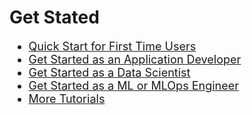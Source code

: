 <!-- markdownlint-disable no-inline-html no-trailing-spaces blanks-around-headings heading-increment no-multiple-blanks-->

<style>
     p, ul, ol, li { font-size: 18px !important;}
     
     .container{
        /* padding-right: 50px; */
        display: flex;
        flex-direction: column;
    }
    .section{
        display: flex;
        justify-content: center;
        /* align-items: center; */
        flex-direction: row;
        flex-wrap: wrap;
        width: 100%;
    }
    .image-or-video{
        display: flex;
        justify-content: center;
        align-items: center;
        min-width: 500px;
        height: 350px;
        background: #FAFAFA;

    }
    .card{
        display: flex;
        margin: 7.5px;
        /* justify-content: space-between; */
        min-width: 333px;
        border: 0.5px solid #D5DFE9;
        background: #FFFFFF;
        padding: 10px;
        height: 110px;
        border-radius: 4px;
        text-decoration: none;
        flex: 3;
    }
    .card:hover{
        background: #F9FCFF;
        border: 0.5px solid #118BBF;
        box-shadow: 0px 0px 10px rgba(0, 0, 0, 0.15);
        cursor: pointer;
    }
    .icon{
        display: flex;
        justify-content: center;
        align-items: center;
        min-width: 60px;
        height: 90px;
    }
    .card-content h3{
        padding: 0;
        margin: 0;
    }
    .card-content div{
        color: #5C6269;
        font-size: 12px;
    }
    .card-content{
        display: flex;
        flex-direction: column;
        height: 90px;
        justify-content: space-between;
        padding: 15px 0px 25px 15px;
    }
    .card-container{
        align-items: center;
        background: #FAFAFA;
        padding: 7.5px;
        border-radius: 4px;
    }
    .info-text{
        padding-right:30px; 
        padding-top:50px; 
        flex: 6; 
        min-width: 400px
    }
</style>
<style>
th { text-align:left; }
</style>

# Get Stated <!-- {docsify-ignore} -->

<!-- <br>

Lorem ipsum dolor sit amet, consectetur adipiscing elit, sed do eiusmod tempor incididunt ut labore et dolore magna aliqua. Ut enim ad minim veniam, quis nostrud exercitation ullamco laboris nisi ut aliquip ex ea commodo consequat. Duis aute irure dolor in reprehenderit in voluptate velit esse cillum dolore eu fugiat nulla pariatur. Excepteur sint occaecat cupidatat non proident, sunt in culpa qui officia deserunt mollit anim id est laborum.

Lorem ipsum dolor sit amet, consectetur adipiscing elit, sed do eiusmod tempor incididunt ut labore et dolore magna aliqua. Ut enim ad minim veniam, quis nostrud exercitation ullamco laboris nisi ut aliquip ex ea commodo consequat. Duis aute irure dolor in reprehenderit in voluptate velit esse cillum dolore eu fugiat nulla pariatur. Excepteur sint occaecat cupidatat non proident, sunt in culpa qui officia deserunt mollit anim id est laborum.

<br>
<hr> -->

<!-- ## Table of Contents -->
 - [Quick Start for First Time Users](/getting-started/quickstart/)
 - [Get Started as an Application Developer](/getting-started/app-developer/)
 - [Get Started as a Data Scientist](/getting-started/engine-developer/)
 - [Get Started as a ML or MLOps Engineer]()
 - [More Tutorials](/tutorials/)


</div>